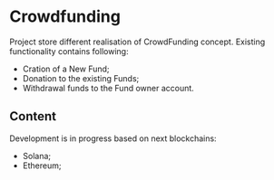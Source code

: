 # Crowdfunding

Project store different realisation of CrowdFunding concept.
Existing functionality contains following:
- Cration of a New Fund;
- Donation to the existing Funds;
- Withdrawal funds to the Fund owner account.

## Content

Development is in progress based on next blockchains:
- Solana;
- Ethereum;
